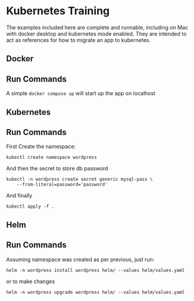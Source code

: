 # Kubernetes Training
The examples included here are complete and runnable, including on Mac with docker desktop and kubernetes mode enabled.
They are intended to act as references for how to migrate an app to kubernetes.

## Docker

## Run Commands
A simple ``docker compose up`` will start up the app on localhost

## Kubernetes

## Run Commands
First Create the namespace:

```
kubectl create namespace wordpress 
```

And then the secret to store db password
```
kubectl -n wordpress create secret generic mysql-pass \
    --from-literal=password='password'
```

And finally 
```
kubectl apply -f .
```

## Helm

## Run Commands

Assuming namespace was created as per previous, just run: 
```
helm -n wordpress install wordpress helm/ --values helm/values.yaml
```

or to make changes 
```
helm -n wordpress upgrade wordpress helm/ --values helm/values.yaml
```
 
